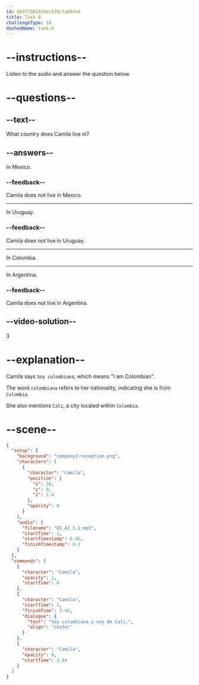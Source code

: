 ```yaml
---
id: 68377501919ec578c7a864c6
title: Task 6
challengeType: 19
dashedName: task-6
---
```


<!-- (Audio) Camila: Soy colombiana y soy de Cali. -->

# --instructions--

Listen to the audio and answer the question below.

# --questions--

## --text--

What country does Camila live in?

## --answers--

In Mexico.

### --feedback--

Camila does not live in Mexico.

---

In Uruguay.

### --feedback--

Camila does not live in Uruguay.

---

In Colombia.

---

In Argentina.

### --feedback--

Camila does not live in Argentina.

## --video-solution--

3

# --explanation--

Camila says `Soy colombiana`, which means "I am Colombian". 

The word `colombiana` refers to her nationality, indicating she is from `Colombia`. 

She also mentions `Cali`, a city located within `Colombia`.

# --scene--

```json
{
  "setup": {
    "background": "company2-reception.png",
    "characters": [
      {
        "character": "Camila",
        "position": {
          "x": 50,
          "y": 0,
          "z": 1.4
        },
        "opacity": 0
      }
    ],
    "audio": {
      "filename": "ES_A2_1.1.mp3",
      "startTime": 1,
      "startTimestamp": 6.86,
      "finishTimestamp": 9.3
    }
  },
  "commands": [
    {
      "character": "Camila",
      "opacity": 1,
      "startTime": 0
    },
    {
      "character": "Camila",
      "startTime": 1,
      "finishTime": 3.44,
      "dialogue": {
        "text": "Soy colombiana y soy de Cali.",
        "align": "center"
      }
    },
    {
      "character": "Camila",
      "opacity": 0,
      "startTime": 3.94
    }
  ]
}
```

